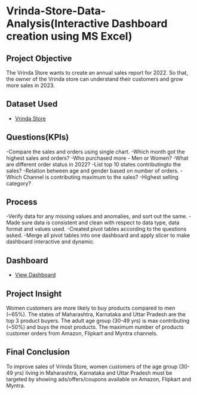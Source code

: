 # Vrinda-Store-Data-Analysis(Interactive Dashboard creation using MS Excel)
## Project Objective
The Vrinda Store wants to create an annual sales report for 2022. So that, the owner of the Vrinda store can understand their customers and grow more sales in 2023.

## Dataset Used
- <a href="https://github.com/mrunmayeedash/Data-Analysis/blob/main/Vrinda%20Store%20Data%20Analysis.xlsx">Vrinda Store</a>

## Questions(KPIs)
-Compare the sales and orders using single chart.
-Which month got the highest sales and orders?
-Who purchased more - Men or Women?
-What are different order status in 2022?
-List top 10 states contributingto the sales?
-Relation between age and gender based on number of orders.
-Which Channel is contributing maximum to the sales?
-Highest selling category?

## Process
-Verify data for any missing values and anomalies, and sort out the same.
-Made sure data is consistent and clean with respect to data type, data format and values used.
-Created pivot tables according to the questions asked.
-Merge all pivot tables into one dashboard and apply slicer to make dashboard interactive and dynamic.

## Dashboard
- <a href="https://github.com/mrunmayeedash/Data-Analysis/blob/main/screenshot.jpg">View Dashboard </a>

## Project Insight
Women customers are more likely to buy products compared to men (~65%).
The states of Maharashtra, Karnataka and Uttar Pradesh are the top 3 product buyers.
The adult age group (30-49 yrs) is max contributing (~50%) and buys the most products.
The maximum number of products customer orders from Amazon, Flipkart and Myntra channels.

## Final Conclusion
To improve sales of Vrinda Store, women customers of the age group (30-49 yrs) living in Maharashtra, Karnataka and Uttar Pradesh must be targeted by showing ads/offers/coupons available on Amazon, Flipkart and Myntra.



